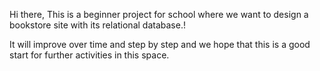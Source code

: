 Hi there,
This is a beginner project for school where we want to design a bookstore site with its relational database.!

It will improve over time and step by step and we hope that this is a good start for further activities in this space.
 
 
